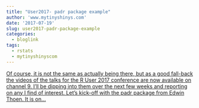 ```yaml
---
title: "User2017- padr package example"
author: 'www.mytinyshinys.com'
date: '2017-07-19'
slug: user2017-padr-package-example
categories:
  - bloglink
tags:
  - rstats
  - mytinyshinyscom
---
```


[Of course, it is not the same as actually being there, but as a good fall-back the videos of the talks for the R User 2017 conference are now available on channel 9. I’ll be dipping into them over the next few weeks and reporting on any I find of interest. Let’s kick-off with the padr package from Edwin Thoen. It is on...<click to read more>](https://www.mytinyshinys.com/2017/07/19/user2017-padr/)

